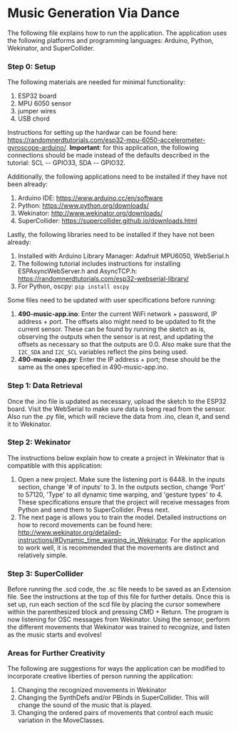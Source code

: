 # Music Generation Via Dance
The following file explains how to run the application. The application uses the following platforms and programming languages: Arduino, Python, Wekinator, and SuperCollider.

### Step 0: Setup
The following materials are needed for minimal functionality:
1. ESP32 board
2. MPU 6050 sensor
3. jumper wires
4. USB chord

Instructions for setting up the hardwar can be found here: https://randomnerdtutorials.com/esp32-mpu-6050-accelerometer-gyroscope-arduino/. **Important**: for this application, the following connections should be made instead of the defaults described in the tutorial: SCL -- GPIO33, SDA -- GPIO32.

Additionally, the following applications need to be installed if they have not been already:
1. Arduino IDE: https://www.arduino.cc/en/software
2. Python: https://www.python.org/downloads/
3. Wekinator: http://www.wekinator.org/downloads/
4. SuperCollider: https://supercollider.github.io/downloads.html

Lastly, the following libraries need to be installed if they have not been already:
1. Installed with Arduino Library Manager: Adafruit MPU6050, WebSerial.h
2. The following tutorial includes instructions for installing ESPAsyncWebServer.h and AsyncTCP.h: https://randomnerdtutorials.com/esp32-webserial-library/
3. For Python, oscpy: `pip install oscpy`

Some files need to be updated with user specifications before running:
1. **490-music-app.ino**: Enter the current WiFi network + password, IP address + port. The offsets also might need to be updated to fit the current sensor. These can be found by running the sketch as is, observing the outputs when the sensor is at rest, and updating the offsets as necessary so that the outputs are 0.0. Also make sure that the `I2C_SDA` and `I2C_SCL` variables reflect the pins being used.
2. **490-music-app.py**: Enter the IP address + port; these should be the same as the ones specefied in 490-music-app.ino.

### Step 1: Data Retrieval
Once the .ino file is updated as necessary, upload the sketch to the ESP32 board. Visit the WebSerial to make sure data is beng read from the sensor. Also run the .py file, which will recieve the data from .ino, clean it, and send it to Wekinator.

### Step 2: Wekinator
The instructions below explain how to create a project in Wekinator that is compatible with this application:
1. Open a new project. Make sure the listening port is 6448. In the inputs section, change '# of inputs' to 3. In the outputs section, change 'Port' to 57120, 'Type' to all dynamic time warping, and 'gesture types' to 4. These specifications ensure that the project will receive messages from Python and send them to SuperCollider. Press next.
2. The next page is allows you to train the model. Detailed instructions on how to record movements can be found here: http://www.wekinator.org/detailed-instructions/#Dynamic_time_warping_in_Wekinator. For the application to work well, it is recommended that the movements are distinct and relatively simple.

### Step 3: SuperCollider
Before running the .scd code, the .sc file needs to be saved as an Extension file. See the instructions at the top of this file for further details. Once this is set up, run each section of the scd file by placing the cursor somewhere within the parenthesized block and pressing CMD + Return. The program is now listening for OSC messages from Wekinator. Using the sensor, perform the different movements that Wekinator was trained to recognize, and listen as the music starts and evolves!

### Areas for Further Creativity
The following are suggestions for ways the application can be modified to incorporate creative liberties of person running the application:
1. Changing the recognized movements in Wekinator
2. Changing the SynthDefs and/or PBinds in SuperCollider. This will change the sound of the music that is played.
3. Changing the ordered pairs of movements that control each music variation in the MoveClasses.
